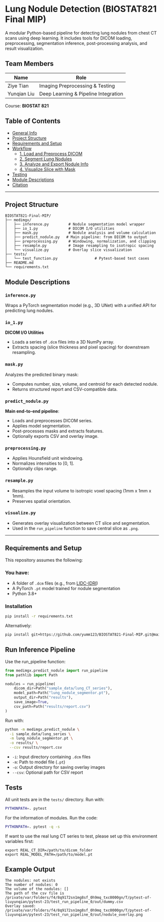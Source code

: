 # Lung Nodule Detection (BIOSTAT821 Final MIP)

A modular Python-based pipeline for detecting lung nodules from chest CT scans using deep learning. It includes tools for DICOM loading, preprocessing, segmentation inference, post-processing analysis, and result visualization.


## Team Members

| Name         | Role                                 |
|--------------|--------------------------------------|
| Ziye Tian    | Imaging Preprocessing & Testing      |
| Yunqian Liu  | Deep Learning & Pipeline Integration |

Course: **BIOSTAT 821** 


## Table of Contents

- [ General Info](#-general-info)
- [ Project Structure](#-project-structure)
- [ Requirements and Setup](#-requirements-and-setup)
- [ Workflow](#-workflow)
  - [ 1. Load and Preprocess DICOM](#-1-load-and-preprocess-dicom)
  - [ 2. Segment Lung Nodules](#-2-segment-lung-nodules)
  - [ 3. Analyze and Export Nodule Info](#-3-analyze-and-export-nodule-info)
  - [ 4. Visualize Slice with Mask](#-4-visualize-slice-with-mask)
- [ Testing](#-testing)
- [ Module Descriptions](#-module-descriptions)
- [ Citation](#-citation-if-used)

---

## Project Structure

```
BIOSTAT821-Final-MIP/
├── medimgx/
│   ├── inference.py         # Nodule segmentation model wrapper
│   ├── io_1.py              # DICOM I/O utilities
│   ├── mask.py              # Nodule analysis and volume calculation
│   ├── predict_nodule.py   # Main pipeline: from DICOM to output
│   ├── preprocessing.py     # Windowing, normalization, and clipping
│   ├── resample.py          # Image resampling to isotropic spacing
│   └── visualize.py         # Overlay slice visualization
├── tests/  
│   └── test_function.py                 # Pytest-based test cases
├── README.md
└── requirements.txt
```


## Module Descriptions

### `inference.py`
Wraps a PyTorch segmentation model (e.g., 3D UNet) with a unified API for predicting lung nodules.

### `io_1.py`
**DICOM I/O Utilities**
- Loads a series of `.dcm` files into a 3D NumPy array.
- Extracts spacing (slice thickness and pixel spacing) for downstream resampling.

### `mask.py`
Analyzes the predicted binary mask:
- Computes number, size, volume, and centroid for each detected nodule.
- Returns structured report and CSV-compatible data.

### `predict_nodule.py`
**Main end-to-end pipeline**:
- Loads and preprocesses DICOM series.
- Applies model segmentation.
- Post-processes masks and extracts features.
- Optionally exports CSV and overlay image.

### `preprocessing.py`
- Applies Hounsfield unit windowing.
- Normalizes intensities to [0, 1].
- Optionally clips range.

### `resample.py`
- Resamples the input volume to isotropic voxel spacing (1mm x 1mm x 1mm).
- Preserves spatial orientation.

### `visualize.py`
- Generates overlay visualization between CT slice and segmentation.
- Used in the `run_pipeline` function to save central slice as `.png`.

---

## Requirements and Setup

This repository assumes the following:

### You have:
- A folder of `.dcm` files (e.g., from [LIDC-IDRI](https://www.cancerimagingarchive.net/collection/lidc-idri/))
- A PyTorch `.pt` model trained for nodule segmentation
- Python 3.8+

### Installation
```bash
pip install -r requirements.txt
```

Alternatively:
```bash
pip install git+https://github.com/yumm123/BIOSTAT821-Final-MIP.git@main
```

## Run Inference Pipeline
Use the run_pipeline function:
```python
from medimgx.predict_nodule import run_pipeline
from pathlib import Path

nodules = run_pipeline(
    dicom_dir=Path("sample_data/lung_CT_series"),
    model_path=Path("lung_nodule_segmentor.pt"),
    output_dir=Path("results"),
    save_image=True,
    csv_path=Path("results/report.csv")
)
```
Run with:
```bash
python -m medimgx.predict_nodule \
  -i sample_data/lung_series \
  -m lung_nodule_segmentor.pt \
  -o results/ \
  --csv results/report.csv
```

- `-i`: Input directory containing `.dcm` files
- `-m`: Path to model file (`.pt`)
- `-o`: Output directory for saving overlay images
- `--csv`: Optional path for CSV report


## Tests

All unit tests are in the `tests/` directory. Run with:
```bash
PYTHONPATH=. pytest
```
For the information of modules. Run the code:
```bash
PYTHONPATH=. pytest -q -s
```
If want to use the real lung CT series to test, please set up this environment variables first:
```blash
export REAL_CT_DIR=/path/to/dicom_folder
export REAL_MODEL_PATH=/path/to/model.pt
```

## Example Output
```
The nodules: not exists
The number of nodules: 0
The volume of the nodules: []
The path of the csv file is /private/var/folders/f4/8q9172sn1mg8sf_0h9mq_txc0000gn/T/pytest-of-liuyunqian/pytest-23/test_run_pipeline_0/out/dummy.csv
Overlay saved: /private/var/folders/f4/8q9172sn1mg8sf_0h9mq_txc0000gn/T/pytest-of-liuyunqian/pytest-23/test_run_pipeline_0/out/nodule_overlay.png
```
